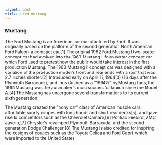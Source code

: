 ```yaml
---
layout: post
title: Ford Mustang
---
```


### Mustang

The Ford Mustang is an American car manufactured by Ford. It was originally based on the platform of the second generation North American Ford Falcon, a compact car.[1] The original 1962 Ford Mustang I two-seater concept car had evolved into the 1963 Mustang II four-seater concept car which Ford used to pretest how the public would take interest in the first production Mustang. The 1963 Mustang II concept car was designed with a variation of the production model's front and rear ends with a roof that was 2.7 inches shorter.[2] Introduced early on April 17, 1964[3] (16 days after the Plymouth Barracuda), and thus dubbed as a "1964½" by Mustang fans, the 1965 Mustang was the automaker's most successful launch since the Model A.[4] The Mustang has undergone several transformations to its current sixth generation.

The Mustang created the "pony car" class of American muscle cars, affordable sporty coupes with long hoods and short rear decks[5], and gave rise to competitors such as the Chevrolet Camaro,[6] Pontiac Firebird, AMC Javelin,[7] Chrysler's revamped Plymouth Barracuda, and the second generation Dodge Challenger.[8] The Mustang is also credited for inspiring the designs of coupés such as the Toyota Celica and Ford Capri, which were imported to the United States
